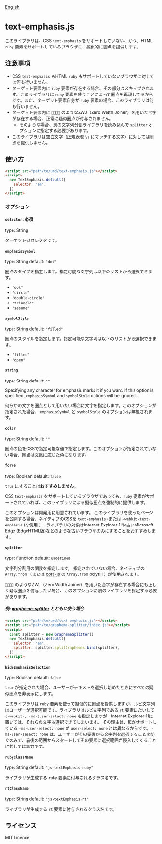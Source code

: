 [English](README.md)

# text-emphasis.js

このライブラリは、CSS `text-emphasis` をサポートしていない、かつ、HTML `ruby` 要素をサポートしているブラウザに、擬似的に圏点を提供します。

## 注意事項

- CSS `text-emphasis` もHTML `ruby` もサポートしていないブラウザに対しては何も行いません。
- ターゲット要素内に `ruby` 要素が存在する場合、その部分はスキップされます。このライブラリは `ruby` 要素を使うことによって圏点を再現してるからです。また、ターゲット要素自身が `ruby` 要素の場合、このライブラリは何も行いません。
- ターゲット要素内に `👨‍👩‍👧‍👦` のようなZWJ（Zero Width Joiner）を用いた合字が存在する場合、正常に疑似圏点が付与されません。
  - そのような場合、別の文字列分割ライブラリを読み込んで `splitter` オプションに指定する必要があります。
- このライブラリは空白文字（正規表現 `\s` にマッチする文字）に対しては圏点を提供しません。

## 使い方

```html
<script src="path/to/umd/text-emphasis.js"></script>
<script>
  new TextEmphasis.default({
    selector: 'em',
  })
</script>
```

### オプション

#### `selector`: 必須

type: String

ターゲットのセレクタです。

#### `emphasisSymbol`

type: String
default: `"dot"`

圏点のタイプを指定します。指定可能な文字列は以下のリストから選択できます。

- `"dot"`
- `"circle"`
- `"double-circle"`
- `"triangle"`
- `"sesame"`

#### `symbolStyle`

type: String
default: `"filled"`

圏点のスタイルを指定します。指定可能な文字列は以下のリストから選択できます。

- `"filled"`
- `"open"`

#### `string`

type: String
default: `""`

Specifying any character for emphasis marks it if you want. If this option is specified, `emphasisSymbol` and `symbolStyle` options will be ignored.

何らかの文字を圏点として用いたい場合に文字を指定します。このオプションが指定された場合、 `emphasisSymbol` と `symbolStyle` のオプションは無視されます。

#### `color`

type: String
default: `""`

圏点の色をCSSで指定可能な値で指定します。このオプションが指定されていない場合、圏点は文脈に応じた色になります。

#### `force`

type: Boolean
default: `false`

`true` にすることは**おすすめしません**。

CSS `text-emphasis` をサポートしているブラウザであっても、`ruby` 要素がサポートされていれば、このライブラリによる擬似圏点を強制的に提供します。

このオプションは開発用に用意されています。
このライブラリを使ったページを公開する場合、ネイティブのCSSを `text-emphasis` (または `-webkit-text-emphasis` )を使用し、ライブラリの対象はInternet Explorer 11や古いMicrosoft Edge (EdgeHTML版)などのような古いブラウザのみにすることをおすすめします。

#### `splitter`

type: Function
default: `undefined`

文字列分割用の関数を指定します。
指定されていない場合、ネイティブの `Array.from` （または [core-js](https://github.com/zloirock/core-js) の `Array.from` polyfill ）が使用されます。

`👨‍👩‍👧‍👦` のようなZWJ（Zero Width Joiner）を用いた合字が存在する場合にも正しく疑似圏点を付与したい場合、このオプションに別のライブラリを指定する必要があります。

##### 例: [grapheme-splitter](https://github.com/orling/grapheme-splitter) とともに使う場合

```html
<script src="path/to/umd/text-emphasis.js"></script>
<script src="path/to/grapheme-splitter/index.js"></script>
<script>
  const splitter = new GraphemeSplitter()
  new TextEmphasis.default({
    selector: 'em',
    splitter: splitter.splitGraphemes.bind(splitter),
  })
</script>
```

#### `hideEmphasisSelection`

type: Boolean
default: `false`

`true` が指定された場合、ユーザーがテキストを選択し始めたときにすべての疑似圏点を非表示にします。

このライブラリは `ruby` 要素を使って擬似的に圏点を提供しますが、ルビ文字列はユーザーが選択可能です。ライブラリはルビ文字列である `rt` 要素にたいして `(-webkit-, -ms-)user-select: none` を指定しますが、Internet Explorer 11に置いては、それらの文字も選択できてしまいます。
その理由は、IEがサポートしている `-ms-user-select: none` が `user-select: none` とは異なるからです。 `-ms-user-select: none` は、ユーザーがその要素から文字列を選択することを防ぐのみで、前後の範囲からスタートしてその要素に選択範囲が侵入してくることに対しては無力です。

#### `rubyClassName`

type: String
default: `"js-textEmphasis-ruby"`

ライブラリが生成する `ruby` 要素に付与されるクラス名です。

#### `rtClassName`

type: String
default: `"js-textEmphasis-rt"`

ライブラリが生成する `rt` 要素に付与されるクラス名です。

## ライセンス

MIT Licence